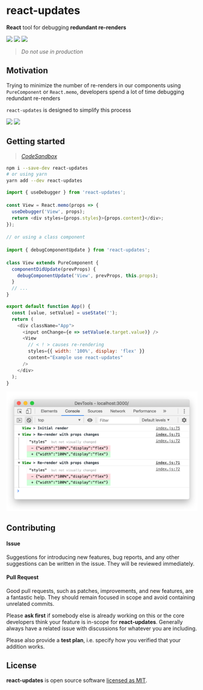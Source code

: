 # react-updates

**React** tool for debugging **redundant re-renders**

![](https://img.shields.io/npm/l/react-updates.svg?style=flat-square)
![](https://img.shields.io/npm/v/react-updates.svg?style=flat-square)
![](https://img.shields.io/bundlephobia/min/react-updates?style=flat-square)

> _Do not use in production_

## Motivation

Trying to minimize the number of re-renders in our components using `PureComponent` or `React.memo`, developers spend a lot of time debugging redundant re-renders

`react-updates` is designed to simplify this process

![](https://forthebadge.com/images/badges/built-with-love.svg)
![](https://forthebadge.com/images/badges/makes-people-smile.svg)

## Getting started

> [_CodeSandbox_](https://codesandbox.io/s/react-updates-zm830)

```bash
npm i --save-dev react-updates
# or using yarn
yarn add --dev react-updates
```

```javascript
import { useDebugger } from 'react-updates';

const View = React.memo(props => {
  useDebugger('View', props);
  return <div styles={props.styles}>{props.content}</div>;
});

// or using a class component

import { debugComponentUpdate } from 'react-updates';

class View extends PureComponent {
  componentDidUpdate(prevProps) {
    debugComponentUpdate('View', prevProps, this.props);
  }
  // ...
}
```

```javascript
export default function App() {
  const [value, setValue] = useState('');
  return (
    <div className="App">
      <input onChange={e => setValue(e.target.value)} />
      <View
        // < ! > causes re-rendering
        styles={{ width: '100%', display: 'flex' }}
        content="Example use react-updates"
      />
    </div>
  );
}
```

<p align='center'>
    <img width='640px' src='https://raw.githubusercontent.com/multum/react-updates/master/docs/component-styles.png'/>
</p>

## Contributing

#### Issue

Suggestions for introducing new features, bug reports, and any other suggestions can be written in the issue. They will be reviewed immediately.

#### Pull Request

Good pull requests, such as patches, improvements, and new features, are a fantastic help. They should remain focused in scope and avoid containing unrelated commits.

Please **ask first** if somebody else is already working on this or the core developers think your feature is in-scope for **react-updates**. Generally always have a related issue with discussions for whatever you are including.

Please also provide a **test plan**, i.e. specify how you verified that your addition works.

## License

**react-updates** is open source software [licensed as MIT](https://github.com/multum/react-updates/blob/master/LICENSE).
